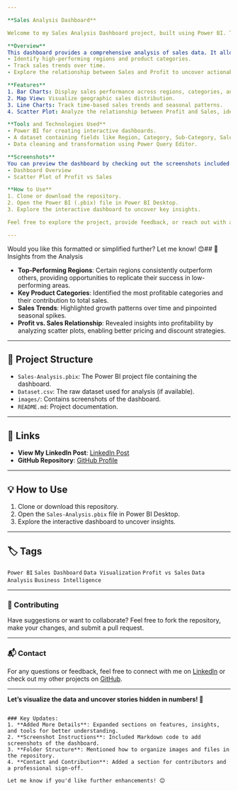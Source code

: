 ```yaml
---

**Sales Analysis Dashboard**

Welcome to my Sales Analysis Dashboard project, built using Power BI. This project focuses on applying data visualization techniques to extract meaningful insights from a sales dataset.

**Overview**  
This dashboard provides a comprehensive analysis of sales data. It allows users to:  
- Identify high-performing regions and product categories.  
- Track sales trends over time.  
- Explore the relationship between Sales and Profit to uncover actionable insights.  

**Features**  
1. Bar Charts: Display sales performance across regions, categories, and sub-categories.  
2. Map View: Visualize geographic sales distribution.  
3. Line Charts: Track time-based sales trends and seasonal patterns.  
4. Scatter Plot: Analyze the relationship between Profit and Sales, identifying outliers and trends.  

**Tools and Technologies Used**  
- Power BI for creating interactive dashboards.  
- A dataset containing fields like Region, Category, Sub-Category, Sales, Profit, and Order Date.  
- Data cleaning and transformation using Power Query Editor.  

**Screenshots**  
You can preview the dashboard by checking out the screenshots included in this repository. Screenshots are stored in the "images" folder and showcase the following views:  
- Dashboard Overview  
- Scatter Plot of Profit vs Sales  

**How to Use**  
1. Clone or download the repository.  
2. Open the Power BI (.pbix) file in Power BI Desktop.  
3. Explore the interactive dashboard to uncover key insights.  

Feel free to explore the project, provide feedback, or reach out with any questions. This project demonstrates how data visualization can help uncover patterns and trends for better decision-making.

---
```


Would you like this formatted or simplified further? Let me know! 😊## 📝 Insights from the Analysis  
- **Top-Performing Regions**: Certain regions consistently outperform others, providing opportunities to replicate their success in low-performing areas.  
- **Key Product Categories**: Identified the most profitable categories and their contribution to total sales.  
- **Sales Trends**: Highlighted growth patterns over time and pinpointed seasonal spikes.  
- **Profit vs. Sales Relationship**: Revealed insights into profitability by analyzing scatter plots, enabling better pricing and discount strategies.  

---

## 📂 Project Structure  
- `Sales-Analysis.pbix`: The Power BI project file containing the dashboard.  
- `Dataset.csv`: The raw dataset used for analysis (if available).  
- `images/`: Contains screenshots of the dashboard.  
- `README.md`: Project documentation.  

---

## 🔗 Links  
- **View My LinkedIn Post**: [LinkedIn Post](<add-link>)  
- **GitHub Repository**: [GitHub Profile](<add-link>)  

---

## 💡 How to Use  
1. Clone or download this repository.  
2. Open the `Sales-Analysis.pbix` file in Power BI Desktop.  
3. Explore the interactive dashboard to uncover insights.  

---

## 🏷 Tags  
`Power BI` `Sales Dashboard` `Data Visualization` `Profit vs Sales` `Data Analysis` `Business Intelligence`  

---

### 🤝 Contributing  
Have suggestions or want to collaborate? Feel free to fork the repository, make your changes, and submit a pull request.  

---

### 📬 Contact  
For any questions or feedback, feel free to connect with me on [LinkedIn](<add-link>) or check out my other projects on [GitHub](<add-link>).  

---

**Let’s visualize the data and uncover stories hidden in numbers! 🚀**  
```

### Key Updates:  
1. **Added More Details**: Expanded sections on features, insights, and tools for better understanding.  
2. **Screenshot Instructions**: Included Markdown code to add screenshots of the dashboard.  
3. **Folder Structure**: Mentioned how to organize images and files in the repository.  
4. **Contact and Contribution**: Added a section for contributors and a professional sign-off.  

Let me know if you'd like further enhancements! 😊
